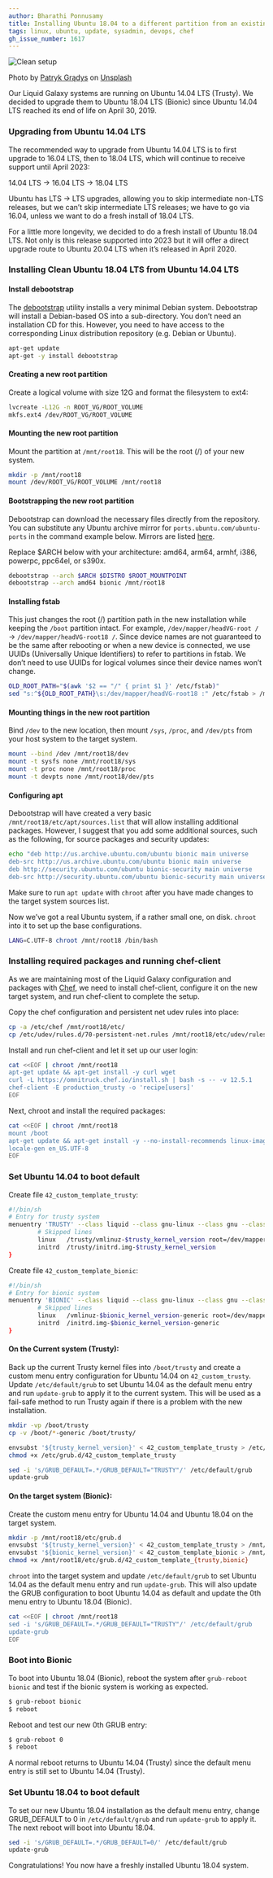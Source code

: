 ```yaml
---
author: Bharathi Ponnusamy
title: Installing Ubuntu 18.04 to a different partition from an existing Ubuntu installation
tags: linux, ubuntu, update, sysadmin, devops, chef
gh_issue_number: 1617
---
```


![Clean setup](/blog/2020/04/06/install-ubuntu-to-different-partition/banner.jpg)

Photo by [Patryk Grądys](http://web.archive.org/web/20200208071440/https://unsplash.com/@patrykgradyscom) on [Unsplash](https://unsplash.com)

Our Liquid Galaxy systems are running on Ubuntu 14.04 LTS (Trusty). We decided to upgrade them to Ubuntu 18.04 LTS (Bionic) since Ubuntu 14.04 LTS reached its end of life on April 30, 2019.

### Upgrading from Ubuntu 14.04 LTS

The recommended way to upgrade from Ubuntu 14.04 LTS is to first upgrade to 16.04 LTS, then to 18.04 LTS, which will continue to receive support until April 2023:

14.04 LTS → 16.04 LTS → 18.04 LTS

Ubuntu has LTS → LTS upgrades, allowing you to skip intermediate non-LTS releases, but we can’t skip intermediate LTS releases; we have to go via 16.04, unless we want to do a fresh install of 18.04 LTS.

For a little more longevity, we decided to do a fresh install of Ubuntu 18.04 LTS. Not only is this release supported into 2023 but it will offer a direct upgrade route to Ubuntu 20.04 LTS when it’s released in April 2020.

### Installing Clean Ubuntu 18.04 LTS from Ubuntu 14.04 LTS

#### Install debootstrap

The [debootstrap](https://linux.die.net/man/8/debootstrap) utility installs a very minimal Debian system. Debootstrap will install a Debian-based OS into a sub-directory. You don’t need an installation CD for this. However, you need to have access to the corresponding Linux distribution repository (e.g. Debian or Ubuntu).

```bash
apt-get update
apt-get -y install debootstrap
```

#### Creating a new root partition

Create a logical volume with size 12G and format the filesystem to ext4:

```bash
lvcreate -L12G -n ROOT_VG/ROOT_VOLUME
mkfs.ext4 /dev/ROOT_VG/ROOT_VOLUME
```

#### Mounting the new root partition

Mount the partition at `/mnt/root18`. This will be the root (/) of your new system.

```bash
mkdir -p /mnt/root18
mount /dev/ROOT_VG/ROOT_VOLUME /mnt/root18
```

#### Bootstrapping the new root partition

Debootstrap can download the necessary files directly from the repository. You can substitute any Ubuntu archive mirror for `ports.ubuntu.com/ubuntu-ports` in the command example below. Mirrors are listed [here](https://wiki.ubuntu.com/Mirrors).

Replace $ARCH below with your architecture: amd64, arm64, armhf, i386, powerpc, ppc64el, or s390x.

```bash
debootstrap --arch $ARCH $DISTRO $ROOT_MOUNTPOINT
debootstrap --arch amd64 bionic /mnt/root18
```

#### Installing fstab

This just changes the root (/) partition path in the new installation while keeping the `/boot` partition intact. For example, `/dev/mapper/headVG-root /` → `/dev/mapper/headVG-root18 /`. Since device names are not guaranteed to be the same after rebooting or when a new device is connected, we use UUIDs (Universally Unique Identifiers) to refer to partitions in fstab. We don’t need to use UUIDs for logical volumes since their device names won’t change.

```bash
OLD_ROOT_PATH="$(awk '$2 == "/" { print $1 }' /etc/fstab)"
sed "s:^${OLD_ROOT_PATH}\s:/dev/mapper/headVG-root18 :" /etc/fstab > /mnt/root18/etc/fstab
```

#### Mounting things in the new root partition

Bind `/dev` to the new location, then mount `/sys`, `/proc`, and `/dev/pts` from your host system to the target system.

```bash
mount --bind /dev /mnt/root18/dev
mount -t sysfs none /mnt/root18/sys
mount -t proc none /mnt/root18/proc
mount -t devpts none /mnt/root18/dev/pts
```

#### Configuring apt

Debootstrap will have created a very basic `/mnt/root18/etc/apt/sources.list` that will allow installing additional packages. However, I suggest that you add some additional sources, such as the following, for source packages and security updates:

```bash
echo "deb http://us.archive.ubuntu.com/ubuntu bionic main universe
deb-src http://us.archive.ubuntu.com/ubuntu bionic main universe
deb http://security.ubuntu.com/ubuntu bionic-security main universe
deb-src http://security.ubuntu.com/ubuntu bionic-security main universe" > /mnt/root18/etc/apt/sources.list
```

Make sure to run `apt update` with `chroot` after you have made changes to the target system sources list.

Now we’ve got a real Ubuntu system, if a rather small one, on disk. `chroot` into it to set up the base configurations.

```bash
LANG=C.UTF-8 chroot /mnt/root18 /bin/bash
```

### Installing required packages and running chef-client

As we are maintaining most of the Liquid Galaxy configuration and packages with [Chef](https://www.chef.io/), we need to install chef-client, configure it on the new target system, and run chef-client to complete the setup.

Copy the chef configuration and persistent net udev rules into place:

```bash
cp -a /etc/chef /mnt/root18/etc/
cp /etc/udev/rules.d/70-persistent-net.rules /mnt/root18/etc/udev/rules.d/
```

Install and run chef-client and let it set up our user login:

```bash
cat <<EOF | chroot /mnt/root18
apt-get update && apt-get install -y curl wget
curl -L https://omnitruck.chef.io/install.sh | bash -s -- -v 12.5.1
chef-client -E production_trusty -o 'recipe[users]'
EOF
```

Next, chroot and install the required packages:

```bash
cat <<EOF | chroot /mnt/root18
mount /boot
apt-get update && apt-get install -y --no-install-recommends linux-image-generic lvm2 openssh-server ifupdown net-tools
locale-gen en_US.UTF-8
EOF
```

### Set Ubuntu 14.04 to boot default

Create file `42_custom_template_trusty`:

```bash
#!/bin/sh
# Entry for trusty system
menuentry 'TRUSTY' --class liquid --class gnu-linux --class gnu --class os {
        # Skipped lines
        linux   /trusty/vmlinuz-$trusty_kernel_version root=/dev/mapper/headVG-root ro nomodeset biosdevname=0 modprobe.blacklist=gma500_gfx quiet
        initrd  /trusty/initrd.img-$trusty_kernel_version
}
```

Create file `42_custom_template_bionic`:

```bash
#!/bin/sh
# Entry for bionic system
menuentry 'BIONIC' --class liquid --class gnu-linux --class gnu --class os {
        # Skipped lines
        linux   /vmlinuz-$bionic_kernel_version-generic root=/dev/mapper/headVG-root18 ro nomodeset net.ifnames=0 biosdevname=0 modprobe.blacklist=gma500_gfx quiet
        initrd  /initrd.img-$bionic_kernel_version-generic
}
```

#### On the Current system (Trusty):

Back up the current Trusty kernel files into `/boot/trusty` and create a custom menu entry configuration for Ubuntu 14.04 on `42_custom_trusty`. Update `/etc/default/grub` to set Ubuntu 14.04 as the default menu entry and run `update-grub` to apply it to the current system. This will be used as a fail-safe method to run Trusty again if there is a problem with the new installation.

```bash
mkdir -vp /boot/trusty
cp -v /boot/*-generic /boot/trusty/

envsubst '${trusty_kernel_version}' < 42_custom_template_trusty > /etc/grub.d/42_custom_template_trusty
chmod +x /etc/grub.d/42_custom_template_trusty

sed -i 's/GRUB_DEFAULT=.*/GRUB_DEFAULT="TRUSTY"/' /etc/default/grub
update-grub
```

#### On the target system (Bionic):

Create the custom menu entry for Ubuntu 14.04 and Ubuntu 18.04 on the target system.

```bash
mkdir -p /mnt/root18/etc/grub.d
envsubst '${trusty_kernel_version}' < 42_custom_template_trusty > /mnt/root18/etc/grub.d/42_custom_template_trusty
envsubst '${bionic_kernel_version}' < 42_custom_template_bionic > /mnt/root18/etc/grub.d/42_custom_template_bionic
chmod +x /mnt/root18/etc/grub.d/42_custom_template_{trusty,bionic}
```

`chroot` into the target system and update `/etc/default/grub` to set Ubuntu 14.04 as the default menu entry and run `update-grub`. This will also update the GRUB configuration to boot Ubuntu 14.04 as default and update the 0th menu entry to Ubuntu 18.04 (Bionic).

```bash
cat <<EOF | chroot /mnt/root18
sed -i 's/GRUB_DEFAULT=.*/GRUB_DEFAULT="TRUSTY"/' /etc/default/grub
update-grub
EOF
```

### Boot into Bionic

To boot into Ubuntu 18.04 (Bionic), reboot the system after `grub-reboot bionic` and test if the bionic system is working as expected.

```bash
$ grub-reboot bionic
$ reboot
```

Reboot and test our new 0th GRUB entry:

```bash
$ grub-reboot 0
$ reboot
```

A normal reboot returns to Ubuntu 14.04 (Trusty) since the default menu entry is still set to Ubuntu 14.04 (Trusty).

### Set Ubuntu 18.04 to boot default

To set our new Ubuntu 18.04 installation as the default menu entry, change GRUB_DEFAULT to 0 in `/etc/default/grub` and run `update-grub` to apply it. The next reboot will boot into Ubuntu 18.04.

```bash
sed -i 's/GRUB_DEFAULT=.*/GRUB_DEFAULT=0/' /etc/default/grub
update-grub
```

Congratulations! You now have a freshly installed Ubuntu 18.04 system.
